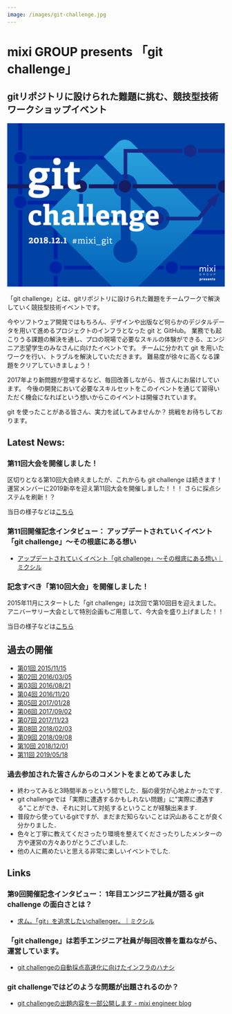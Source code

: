 ```yaml
---
image: /images/git-challenge.jpg
---
```


# mixi GROUP presents 「git challenge」

gitリポジトリに設けられた難題に挑む、競技型技術ワークショップイベント
---

![第10回のキービジュアル](images/mgc10.png)

「git challenge」とは、gitリポジトリに設けられた難題をチームワークで解決していく競技型技術イベントです。

今やソフトウェア開発ではもちろん、デザインや出版など何らかのデジタルデータを用いて進めるプロジェクトのインフラとなった git と GitHub。
業務でも起こりうる課題の解決を通し、プロの現場で必要なスキルの体験ができる、エンジニア志望学生のみなさんに向けたイベントです。
チームに分かれて git を用いたワークを行い、トラブルを解決していただきます。
難易度が徐々に高くなる課題をクリアしていきましょう！

2017年より新問題が登場するなど、毎回改善しながら、皆さんにお届けしています。
今後の開発において必要なスキルセットをこのイベントを通じて習得いただく機会になればという想いからこのイベントは開催されています。

git を使ったことがある皆さん、実力を試してみませんか？
挑戦をお待ちしております。

## Latest News:

### 第11回大会を開催しました！

区切りとなる第10回大会終えましたが、これからも git challenge は続きます！
運営メンバーに2019新卒を迎え第11回大会を開催しました！！！
さらに採点システムを刷新！？

当日の様子などは[こちら](events/11.md)

### 第11回開催記念インタビュー： アップデートされていくイベント「git challenge」〜その根底にある想い

- [アップデートされていくイベント「git challenge」〜その根底にある想い｜ミクシル](https://mixil.mixi.co.jp/information/4338)

### 記念すべき「第10回大会」を開催しました！

2015年11月にスタートした「git challenge」は次回で第10回目を迎えました。
アニバーサリー大会として特別企画もご用意して、今大会を盛り上げました！！

当日の様子などは[こちら](events/10.md)

## 過去の開催

- [第01回 2015/11/15](events/01.md)
- [第02回 2016/03/05](events/02.md)
- [第03回 2016/08/21](events/03.md)
- [第04回 2016/11/20](events/04.md)
- [第05回 2017/01/28](events/05.md)
- [第06回 2017/09/02](events/06.md)
- [第07回 2017/11/23](events/07.md)
- [第08回 2018/02/03](events/08.md)
- [第09回 2018/09/08](events/09.md)
- [第10回 2018/12/01](events/10.md)
- [第11回 2019/05/18](events/11.md)

### 過去参加された皆さんからのコメントをまとめてみました

- 終わってみると3時間半あっという間でした．脳の疲労が心地よかったです.
- git challengeでは「実際に遭遇するかもしれない問題」に"実際に遭遇する"ことができ、それに対して対処するということが経験出来ます.
- 普段から使っているgitですが、まだまだ知らないことは沢山あることが良く分かりました．
- 色々と丁寧に教えてくださったり環境を整えてくださったりしたメンターの方や運営の方々ありがとうございました.
- 他の人に薦めたいと思える非常に楽しいイベントでした.

## Links

### 第9回開催記念インタビュー： 1年目エンジニア社員が語る git challenge の面白さとは？

- [求ム。「git」を追求したいchallenger。｜ミクシル](https://mixil.mixi.co.jp/information/2763)


### 「git challenge」は若手エンジニア社員が毎回改善を重ねながら、運営しています。

- [git challengeの自動採点高速化に向けたインフラのハナシ](http://alpha.mixi.co.jp/entry/2017/08/03/113000)

### git challengeではどのような問題が出題されるのか？

- [git challengeの出題内容を一部公開します - mixi engineer blog](http://alpha.mixi.co.jp/entry/2015/11/24/083300)

